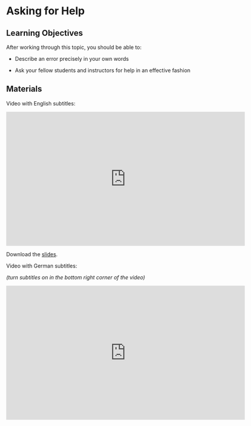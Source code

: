 # Asking for Help

## Learning Objectives

After working through this topic, you should be able to:

- Describe an error precisely in your own words

- Ask your fellow students and instructors for help in an effective fashion

## Materials

Video with English subtitles:

<iframe
  src="https://electure.uni-bonn.de/paella7/ui/watch.html?id=a2b6bcfc-a88a-49e3-897f-7a53c23b5896"
  width="640"
  height="360"
  frameborder="0"
  allowfullscreen
></iframe>

Download the [slides](getting_help-asking.pdf).

Video with German subtitles:

*(turn subtitles on in the bottom right corner of the video)*

<iframe
  src="https://electure.uni-bonn.de/paella7/ui/watch.html?id=420c140e-1a25-4f53-a082-c20cdd656bf5"
  width="640"
  height="360"
  frameborder="0"
  allowfullscreen
></iframe>
